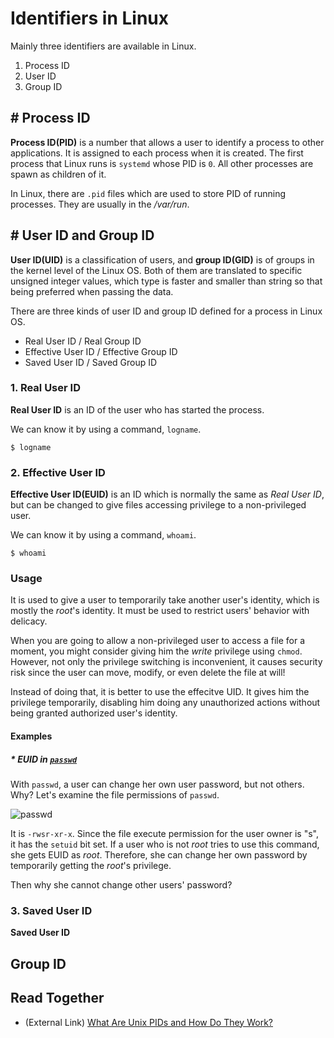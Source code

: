 # Identifiers in Linux
Mainly three identifiers are available in Linux.

1. Process ID
2. User ID
3. Group ID

## # Process ID
**Process ID(PID)** is a number that allows a user to identify a process to other applications. It is assigned to each process when it is created. The first process that Linux runs is `systemd` whose PID is `0`. All other processes are spawn as children of it.

In Linux, there are `.pid` files which are used to store PID of running processes. They are usually in the */var/run*.

## # User ID and Group ID
**User ID(UID)** is a classification of users, and **group ID(GID)** is of groups in the kernel level of the Linux OS.
Both of them are translated to specific unsigned integer values,
which type is faster and smaller than string so that being preferred when passing the data.

There are three kinds of user ID and group ID defined for a process in Linux OS.

* Real User ID / Real Group ID
* Effective User ID / Effective Group ID
* Saved User ID / Saved Group ID

### 1. Real User ID
**Real User ID** is an ID of the user who has started the process.

We can know it by using a command, `logname`.

    $ logname

### 2. Effective User ID
**Effective User ID(EUID)** is an ID which is normally the same as *Real User ID*, but can be changed to give files accessing privilege to a non-privileged user.

We can know it by using a command, `whoami`.

    $ whoami

### Usage
It is used to give a user to temporarily take another user's identity, which is mostly the *root*'s identity. It must be used to restrict users' behavior with delicacy.

When you are going to allow a non-privileged user to access a file for a moment, you might consider giving him the *write* privilege using `chmod`. However, not only the privilege switching is inconvenient, it causes security risk since the user can move, modify, or even delete the file at will!

Instead of doing that, it is better to use the effecitve UID. It gives him the privilege temporarily, disabling him doing any unauthorized actions without being granted authorized user's identity.

#### Examples

##### * EUID in [`passwd`](https://github.com/reruo321/OS-Self-Study/blob/main/_Appendix/Linux/Commands/P/passwd/README.md)

With `passwd`, a user can change her own user password, but not others.
Why?
Let's examine the file permissions of `passwd`.

![passwd](https://github.com/reruo321/OS-Self-Study/assets/48712088/722d5a54-1537-4c6f-9494-ad03ea8149a7)

It is `-rwsr-xr-x`. Since the file execute permission for the user owner is "s", it has the `setuid` bit set. If a user who is not *root* tries to use this command, she gets EUID as *root*.
Therefore, she can change her own password by temporarily getting the *root*'s privilege.

Then why she cannot change other users' password?


### 3. Saved User ID
**Saved User ID** 

## Group ID

## Read Together
* (External Link) [What Are Unix PIDs and How Do They Work?](https://www.howtogeek.com/devops/what-are-unix-pids-and-how-do-they-work/)
